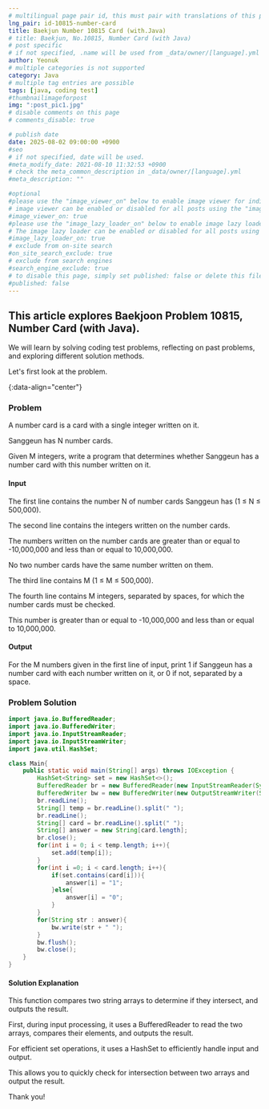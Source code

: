 ```yaml
---
# multilingual page pair id, this must pair with translations of this page. (This name must be unique)
lng_pair: id-10815-number-card
title: Baekjun Number 10815 Card (with.Java)
# title: Baekjun, No.10815, Number Card (with Java)
# post specific
# if not specified, .name will be used from _data/owner/[language].yml
author: Yeonuk
# multiple categories is not supported
category: Java
# multiple tag entries are possible
tags: [java, coding test]
#thumbnailimageforpost
img: ":post_pic1.jpg"
# disable comments on this page
# comments_disable: true

# publish date
date: 2025-08-02 09:00:00 +0900
#seo
# if not specified, date will be used.
#meta_modify_date: 2021-08-10 11:32:53 +0900
# check the meta_common_description in _data/owner/[language].yml
#meta_description: ""

#optional
#please use the "image_viewer_on" below to enable image viewer for individual pages or posts (_posts/ or [language]/_posts folders).
# image viewer can be enabled or disabled for all posts using the "image_viewer_posts: true" setting in _data/conf/main.yml.
#image_viewer_on: true
#please use the "image_lazy_loader_on" below to enable image lazy loader for individual pages or posts (_posts/ or [language]/_posts folders).
# The image lazy loader can be enabled or disabled for all posts using the "image_lazy_loader_posts: true" setting in _data/conf/main.yml.
#image_lazy_loader_on: true
# exclude from on-site search
#on_site_search_exclude: true
# exclude from search engines
#search_engine_exclude: true
# to disable this page, simply set published: false or delete this file
#published: false
---
```


<!-- outline-start -->

## This article explores Baekjoon Problem 10815, Number Card (with Java).

We will learn by solving coding test problems, reflecting on past problems, and exploring different solution methods.

Let's first look at the problem.

{:data-align="center"}

<!-- outline-end -->

### Problem

A number card is a card with a single integer written on it.

Sanggeun has N number cards.

Given M integers, write a program that determines whether Sanggeun has a number card with this number written on it.

#### Input

The first line contains the number N of number cards Sanggeun has (1 ≤ N ≤ 500,000).

The second line contains the integers written on the number cards.

The numbers written on the number cards are greater than or equal to -10,000,000 and less than or equal to 10,000,000.

No two number cards have the same number written on them.

The third line contains M (1 ≤ M ≤ 500,000).

The fourth line contains M integers, separated by spaces, for which the number cards must be checked.

This number is greater than or equal to -10,000,000 and less than or equal to 10,000,000.

#### Output

For the M numbers given in the first line of input, print 1 if Sanggeun has a number card with each number written on it, or 0 if not, separated by a space.

### Problem Solution

```java
import java.io.BufferedReader;
import java.io.BufferedWriter;
import java.io.InputStreamReader;
import java.io.InputStreamWriter;
import java.util.HashSet;

class Main{
    public static void main(String[] args) throws IOException {
        HashSet<String> set = new HashSet<>();
        BufferedReader br = new BufferedReader(new InputStreamReader(System.in));
        BufferedWriter bw = new BufferedWriter(new OutputStreamWriter(System.out));
        br.readLine();
        String[] temp = br.readLine().split(" ");
        br.readLine();
        String[] card = br.readLine().split(" ");
        String[] answer = new String[card.length];
        br.close();
        for(int i = 0; i < temp.length; i++){
            set.add(temp[i]);
        }
        for(int i =0; i < card.length; i++){
            if(set.contains(card[i])){
                answer[i] = "1";
            }else{
                answer[i] = "0";
            }
        }
        for(String str : answer){
            bw.write(str + " ");
        }
        bw.flush();
        bw.close();
    }
}
```

#### Solution Explanation

This function compares two string arrays to determine if they intersect, and outputs the result.

First, during input processing, it uses a BufferedReader to read the two arrays, compares their elements, and outputs the result.

For efficient set operations, it uses a HashSet to efficiently handle input and output.

This allows you to quickly check for intersection between two arrays and output the result.

Thank you!
